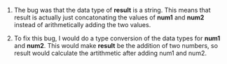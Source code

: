 1. The bug was that the data type of **result** is a string. This means that result is actually just concatonating the values of **num1** and **num2** instead of arithmetically adding the two values.

2. To fix this bug, I would do a type conversion of the data types for **num1** and **num2**. This would make **result** be the addition of two numbers, so result would calculate the artithmetic after adding num1 and num2.